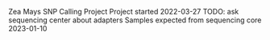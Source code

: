 Zea Mays SNP Calling Project
Project started 2022-03-27
TODO: ask sequencing center about adapters
Samples expected from sequencing core 2023-01-10
